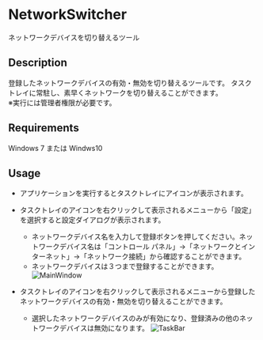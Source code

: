 # NetworkSwitcher
ネットワークデバイスを切り替えるツール

## Description
登録したネットワークデバイスの有効・無効を切り替えるツールです。
タスクトレイに常駐し、素早くネットワークを切り替えることができます。  
※実行には管理者権限が必要です。

## Requirements
Windows 7 または Windws10

## Usage
- アプリケーションを実行するとタスクトレイにアイコンが表示されます。  
- タスクトレイのアイコンを右クリックして表示されるメニューから「設定」を選択すると設定ダイアログが表示されます。
  - ネットワークデバイス名を入力して登録ボタンを押してください。ネットワークデバイス名は「コントロール パネル」→「ネットワークとインターネット」→「ネットワーク接続」から確認することができます。
  - ネットワークデバイスは３つまで登録することができます。
  ![MainWindow](https://user-images.githubusercontent.com/28338314/65388725-b9dc6e80-dd89-11e9-84a7-ab82bd63bd50.png)
  
 - タスクトレイのアイコンを右クリックして表示されるメニューから登録したネットワークデバイスの有効・無効を切り替えることができます。
   - 選択したネットワークデバイスのみが有効になり、登録済みの他のネットワークデバイスは無効になります。
   ![TaskBar](https://user-images.githubusercontent.com/28338314/65388728-bc3ec880-dd89-11e9-9629-bf14d8efe407.PNG)



